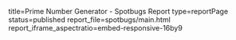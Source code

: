 title=Prime Number Generator - Spotbugs Report
type=reportPage
status=published
report_file=spotbugs/main.html
report_iframe_aspectratio=embed-responsive-16by9
~~~~~~


